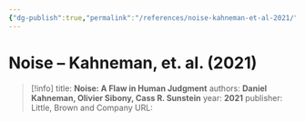 ```yaml
---
{"dg-publish":true,"permalink":"/references/noise-kahneman-et-al-2021/"}
---
```



# Noise – Kahneman, et. al. (2021)

> [!info]
> title: **Noise: A Flaw in Human Judgment**
> authors: **Daniel Kahneman, Olivier Sibony, Cass R. Sunstein**
> year: **2021**
> publisher: Little, Brown and Company
> URL: 


